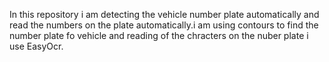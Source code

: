 In this repository i am detecting the vehicle number plate automatically and read the numbers on the plate automatically.i am using contours to find the number plate fo vehicle and reading of the chracters on the nuber plate i use EasyOcr.
